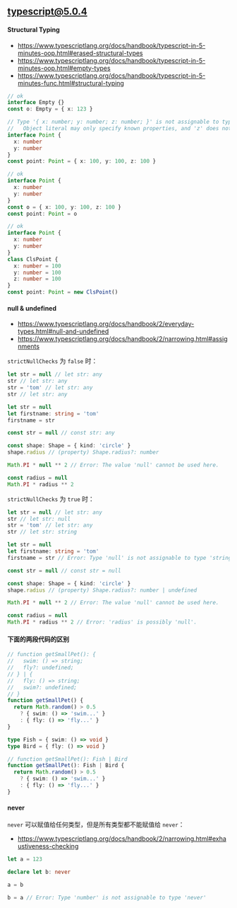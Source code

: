 ## typescript@5.0.4

#### Structural Typing

- https://www.typescriptlang.org/docs/handbook/typescript-in-5-minutes-oop.html#erased-structural-types
- https://www.typescriptlang.org/docs/handbook/typescript-in-5-minutes-oop.html#empty-types
- https://www.typescriptlang.org/docs/handbook/typescript-in-5-minutes-func.html#structural-typing

```ts
// ok
interface Empty {}
const o: Empty = { x: 123 }

// Type '{ x: number; y: number; z: number; }' is not assignable to type 'Point'.
//   Object literal may only specify known properties, and 'z' does not exist in type 'Point'.
interface Point {
  x: number
  y: number
}
const point: Point = { x: 100, y: 100, z: 100 }

// ok
interface Point {
  x: number
  y: number
}
const o = { x: 100, y: 100, z: 100 }
const point: Point = o

// ok
interface Point {
  x: number
  y: number
}
class ClsPoint {
  x: number = 100
  y: number = 100
  z: number = 100
}
const point: Point = new ClsPoint()
```

#### null & undefined

- https://www.typescriptlang.org/docs/handbook/2/everyday-types.html#null-and-undefined
- https://www.typescriptlang.org/docs/handbook/2/narrowing.html#assignments

`strictNullChecks` 为 `false` 时：

```ts
let str = null // let str: any
str // let str: any
str = 'tom' // let str: any
str // let str: any
```

```ts
let str = null
let firstname: string = 'tom'
firstname = str
```

```ts
const str = null // const str: any
```

```ts
const shape: Shape = { kind: 'circle' }
shape.radius // (property) Shape.radius?: number
```

```ts
Math.PI * null ** 2 // Error: The value 'null' cannot be used here.

const radius = null
Math.PI * radius ** 2
```

`strictNullChecks` 为 `true` 时：

```ts
let str = null // let str: any
str // let str: null
str = 'tom' // let str: any
str // let str: string
```

```ts
let str = null
let firstname: string = 'tom'
firstname = str // Error: Type 'null' is not assignable to type 'string'.
```

```ts
const str = null // const str = null
```

```ts
const shape: Shape = { kind: 'circle' }
shape.radius // (property) Shape.radius?: number | undefined
```

```ts
Math.PI * null ** 2 // Error: The value 'null' cannot be used here.

const radius = null
Math.PI * radius ** 2 // Error: 'radius' is possibly 'null'.
```

#### 下面的两段代码的区别

```ts
// function getSmallPet(): {
//   swim: () => string;
//   fly?: undefined;
// } | {
//   fly: () => string;
//   swim?: undefined;
// }
function getSmallPet() {
  return Math.random() > 0.5
    ? { swim: () => 'swim...' }
    : { fly: () => 'fly...' }
}
```

```ts
type Fish = { swim: () => void }
type Bird = { fly: () => void }

// function getSmallPet(): Fish | Bird
function getSmallPet(): Fish | Bird {
  return Math.random() > 0.5
    ? { swim: () => 'swim...' }
    : { fly: () => 'fly...' }
}
```

#### never

`never` 可以赋值给任何类型，但是所有类型都不能赋值给 `never`：

- https://www.typescriptlang.org/docs/handbook/2/narrowing.html#exhaustiveness-checking

```ts
let a = 123

declare let b: never

a = b

b = a // Error: Type 'number' is not assignable to type 'never'
```